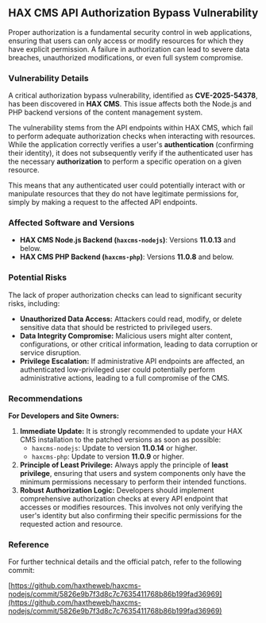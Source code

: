 ## HAX CMS API Authorization Bypass Vulnerability

Proper authorization is a fundamental security control in web applications, ensuring that users can only access or modify resources for which they have explicit permission. A failure in authorization can lead to severe data breaches, unauthorized modifications, or even full system compromise.

### Vulnerability Details

A critical authorization bypass vulnerability, identified as **CVE-2025-54378**, has been discovered in **HAX CMS**. This issue affects both the Node.js and PHP backend versions of the content management system.

The vulnerability stems from the API endpoints within HAX CMS, which fail to perform adequate authorization checks when interacting with resources. While the application correctly verifies a user's **authentication** (confirming their identity), it does not subsequently verify if the authenticated user has the necessary **authorization** to perform a specific operation on a given resource.

This means that any authenticated user could potentially interact with or manipulate resources that they do not have legitimate permissions for, simply by making a request to the affected API endpoints.

### Affected Software and Versions

*   **HAX CMS Node.js Backend (`haxcms-nodejs`)**: Versions **11.0.13** and below.
*   **HAX CMS PHP Backend (`haxcms-php`)**: Versions **11.0.8** and below.

### Potential Risks

The lack of proper authorization checks can lead to significant security risks, including:

*   **Unauthorized Data Access:** Attackers could read, modify, or delete sensitive data that should be restricted to privileged users.
*   **Data Integrity Compromise:** Malicious users might alter content, configurations, or other critical information, leading to data corruption or service disruption.
*   **Privilege Escalation:** If administrative API endpoints are affected, an authenticated low-privileged user could potentially perform administrative actions, leading to a full compromise of the CMS.

### Recommendations

**For Developers and Site Owners:**

1.  **Immediate Update:** It is strongly recommended to update your HAX CMS installation to the patched versions as soon as possible:
    *   `haxcms-nodejs`: Update to version **11.0.14** or higher.
    *   `haxcms-php`: Update to version **11.0.9** or higher.
2.  **Principle of Least Privilege:** Always apply the principle of **least privilege**, ensuring that users and system components only have the minimum permissions necessary to perform their intended functions.
3.  **Robust Authorization Logic:** Developers should implement comprehensive authorization checks at every API endpoint that accesses or modifies resources. This involves not only verifying the user's identity but also confirming their specific permissions for the requested action and resource.

### Reference

For further technical details and the official patch, refer to the following commit:

[https://github.com/haxtheweb/haxcms-nodejs/commit/5826e9b7f3d8c7c7635411768b86b199fad36969](https://github.com/haxtheweb/haxcms-nodejs/commit/5826e9b7f3d8c7c7635411768b86b199fad36969)